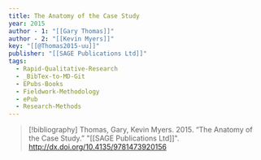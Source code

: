 ```yaml
---
title: The Anatomy of the Case Study
year: 2015
author - 1: "[[Gary Thomas]]"
author - 2: "[[Kevin Myers]]"
key: "[[@Thomas2015-uu]]"
publisher: "[[SAGE Publications Ltd]]"
tags:
  - Rapid-Qualitative-Research
  - _BibTex-to-MD-Git
  - EPubs-Books
  - Fieldwork-Methodology
  - ePub
  - Research-Methods
---
```


> [!bibliography]
> Thomas, Gary, Kevin Myers. 2015. “The Anatomy of the Case Study.” "[[SAGE Publications Ltd]]". http://dx.doi.org/10.4135/9781473920156